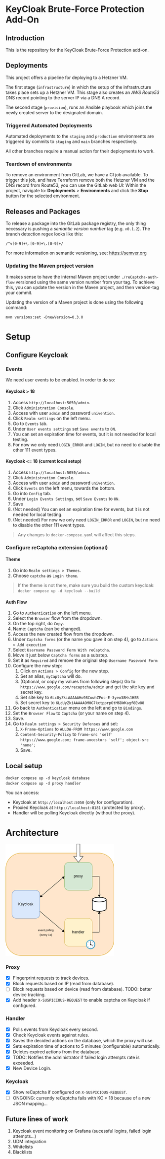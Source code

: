 # KeyCloak Brute-Force Protection Add-On

## Introduction

This is the repository for the KeyCloak Brute-Force Protection add-on.

## Deployments

This project offers a pipeline for deploying to a Hetzner VM.

The first stage (`infrastructure`) in which the setup of the infrastructure takes place sets up a Hetzner VM.
This stage also creates an _AWS Route53_ DNS record pointing to the server IP via a DNS A record.

The second stage (`provision`), runs an Ansible playbook which joins the newly created server to the designated domain.

### Triggered Automated Deployments

Automated deployments to the `staging` and `production` environments are
triggered by commits to `staging` and `main` branches respectively.

All other branches require a manual action for their deployments to work.

### Teardown of environments

To remove an environment from GitLab, we have a CI job available.
To trigger this job, and have Terraform remove both the Hetzner VM and the DNS record from Route53,
you can use the GitLab web UI: Within the project, navigate to:
**Deployments** > **Environments** and click the **Stop** button for the selected environment.

## Releases and Packages

To release a package into the GitLab package registry,
the only thing necessary is pushing a _semantic version number_ tag (e.g. `v0.1.2`).
The branch detection regex looks like this:

```regexp
/^v[0-9]+\.[0-9]+\.[0-9]+/
```

For more information on semantic versioning, see: https://semver.org

### Updating the Maven project version

It makes sense to have the internal Maven project under `./reCaptcha-auth-flow`
versioned using the same version number from your tag.
To achieve this, you can update the version in the Maven project,
and then version-tag your commit.

Updating the version of a Maven project is done using the following command:

```shell
mvn versions:set -DnewVersion=0.3.0
```

# Setup

## Configure Keycloak

### Events

We need user events to be enabled. In order to do so:

#### Keycloak > 18

1. Access `http://localhost:5050/admin`.
2. Click `Administration Console`.
3. Access with user `admin` and password `univention`.
4. Click `Realm settings` on the left menu.
5. Go to `Events` tab.
6. Under `User events settings` set `Save events` to `ON`.
7. You can set an expiration time for events, but it is not needed for local testing.
8. For now we only need `LOGIN_ERROR` and `LOGIN`, but no need to disable the other 111 event types.

#### Keycloak <= 18 (current local setup)

1. Access `http://localhost:5050/admin`.
2. Click `Administration Console`.
3. Access with user `admin` and password `univention`.
4. Click `Events` on the left menu, towards the bottom.
5. Go into `Config` tab.
6. Under `Login Events Settings`, set `Save Events` to `ON`.
7. Save
8. (Not needed) You can set an expiration time for events, but it is not needed for local testing.
9. (Not needed) For now we only need `LOGIN_ERROR` and `LOGIN`, but no need to disable the other 111 event types.

> Any changes to `docker-compose.yaml` will affect this steps.

### Configure reCaptcha extension (optional)

#### Theme

1. Go into `Realm settings > Themes`.
2. Choose `captcha` as `Login theme`.

> If the theme is not there, make sure you build the custom keycloak:
> `docker compose up -d keycloak --build`

#### Auth Flow

1. Go to `Authentication` on the left menu.
2. Select the `Browser` flow from the dropdown.
3. On the top right, do `Copy`.
4. Name: `Captcha` (can be changed).
5. Access the new created flow from the dropdown.
6. Under `Captcha forms` (or the name you gave it on step 4), go to `Actions > Add execution`
7. Select `Username Password Form With reCaptcha`.
8. Move it just below `Captcha forms` as a substep.
9. Set it as `Required` and remove the original step `Username Password Form`
10. Configure the new step:
    1. Click on `Actions > Config` for the new step.
    2. Set an alias, `myCaptcha` will do.
    3. (Optional, or copy my values from following steps) Go to `https://www.google.com/recaptcha/admin` and get the site key and secret key.
    4. Set site key to `6LcUyZkiAAAAAHo98CowhZFoc-E-3yeo38Hs1HSB`
    5. Set secret key to `6LcUyZkiAAAAAOM0G7kctpprpOtM6DWKagf8Ew88`
11. Go back to `Authentication` menu on the left and go to `Bindings`.
12. Set the `Browser Flow` to `Captcha` (or your name on step 4).
13. Save.
14. Go to `Realm settings > Security Defenses` and set:
    1. `X-Frame-Options` to `ALLOW-FROM https://www.google.com`
    2. `Content-Security-Policy` to `frame-src 'self' https://www.google.com; frame-ancestors 'self'; object-src 'none';`
    3. Save.

## Local setup

`docker compose up -d keycloak database`  
`docker compose up -d proxy handler`

You can access:

- Keycloak at `http://localhost:5050` (only for configuration).
- Proxied Keycloak at `http://localhost:8181` (protected by proxy).
- Handler will be polling Keycloak directly (without the proxy).

# Architecture

![Architecture](images/architecture.png)

### Proxy

- [x] Fingerprint requests to track devices.
- [x] Block requests based on IP (read from database).
- [ ] Block requests based on device (read from database). TODO: better device tracking.
- [x] Add header `X-SUSPICIOUS-REQUEST` to enable captcha on Keycloak if configured.

### Handler

- [x] Polls events from Keycloak every second.
- [x] Check Keycloak events against rules.
- [x] Saves the decided actions on the database, which the proxy will use.
- [x] Sets expiration time of actions to 5 minutes (configurable) automatically.
- [x] Deletes expired actions from the database.
- [x] TODO: Notifies the administrator if failed login attempts rate is exceeded.
- [x] New Device Login.

### Keycloak

- [x] Show reCaptcha if configured on `X-SUSPICIOUS-REQUEST`.
- [ ] ONGOING: currently reCaptcha fails with KC > 18 because of a new JSON mapping...

## Future lines of work

1. Keycloak event monitoring on Grafana (sucessful logins, failed login attempts...)
2. UDM integration
3. Whitelists
4. Blacklists
